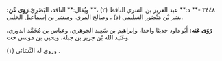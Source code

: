 ٣٤٤٨ -** د:** عبد العزيز بن السري الناقط (٢) ،** ويُقال:** الناقد، البَصْرِيّ.**رَوَى عَن:** بشر بْن مَنْصُور السليمي (د) ، وصالح المري، ومبشر بن إسماعيل الحلبي.

**رَوَى عَنه:** أَبُو داود حديثا واحدا، وإبراهيم بن سَعِيد الجوهري، وعباس بن مُحَمَّد الدوري، وعُبَيد الله بْن جرير بن جبلة، ويحيى بن موسى خت.

وروى له النَّسَائي (١) .